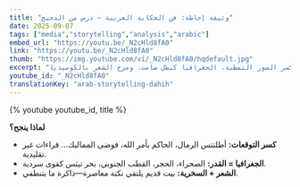 ```yaml
---
title: "وثيقة إحاطة: فن الحكاية العربية — درس من الدحيح"
date: 2025-09-07
tags: ["media","storytelling","analysis","arabic"]
embed_url: "https://youtu.be/_N2cHld8fA0"
link: "https://youtu.be/_N2cHld8fA0"
thumb: "https://img.youtube.com/vi/_N2cHld8fA0/hqdefault.jpg"
excerpt: "كيف يحوّل الدحيح التاريخ الجاف إلى قصص حية: كسر الصور النمطية، الجغرافيا كبطل صامت، ومزج الشعر بالكوميديا."
youtube_id: "_N2cHld8fA0"
translationKey: "arab-storytelling-dahih"
---
```

{% youtube youtube_id, title %}

**لماذا ينجح؟**
- **كسر التوقعات:** أطلنتس الرمال، الحاكم بأمر الله، فوضى المماليك… قراءات غير تقليدية.
- **الجغرافيا = القدر:** الصحراء، الحجر، القطب الجنوبي، بحر تيثس كقوى سردية.
- **الشعر + السخرية:** بيت قديم يلتقي نكتة معاصرة—ذاكرة ما بتنطفي.
